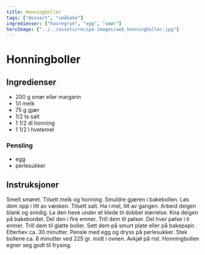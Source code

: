 ```yaml
---
title: Honningboller
tags: ["dessert", "småkake"]
ingredienser: ["havregryn", "egg", "smør"]
heroImage: ["../../assets/recipe-images/web_honningboller.jpg"]
---
```


# Honningboller

## Ingredienser

- 200 g smør eller margarin
- 1/l melk
- 75 g gjær
- 1/2 ts salt
- 1 1/2 dl honning
- 1 1/2 l hvetemel

### Pensling

- egg
- perlesukker

## Instruksjoner

Smelt smøret. Tilsett melk og honning. Smuldre gjæren i bakebollen. Løs dem opp i litt av væsken. Tilsett salt. Ha i mel, litt av gangen. Arbeid deigen blank og smidig. La den heve under et klede til dobbel størrelse. Kna deigen på bakebordet. Del den i fire emner. Trill dem til pølser. Del hver pølse i ti emner. Trill dem til glatte boller. Sett dem på smurt plate eller på bakepapir. Etterhev ca. 30 minutter. Pensle med egg og dryss på perlesukker. Stek bollene ca. 8 minutter ved 225 gr. midt i ovnen. Avkjøl på rist. Honningbollen egner seg godt til frysing.
